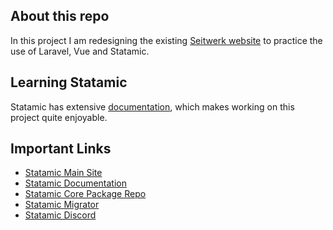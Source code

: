 ## About this repo

In this project I am redesigning the existing [Seitwerk website](https://www.seitwerk.de/de/home) to practice the use of Laravel, Vue and Statamic.


## Learning Statamic

Statamic has extensive [documentation][docs], which makes working on this project quite enjoyable.


## Important Links

- [Statamic Main Site](https://statamic.com)
- [Statamic Documentation][docs]
- [Statamic Core Package Repo][cms-repo]
- [Statamic Migrator](https://github.com/statamic/migrator)
- [Statamic Discord][discord]

[docs]: https://statamic.dev/
[discord]: https://statamic.com/discord
[contribution]: https://github.com/statamic/cms/blob/master/CONTRIBUTING.md
[cms-repo]: https://github.com/statamic/cms
